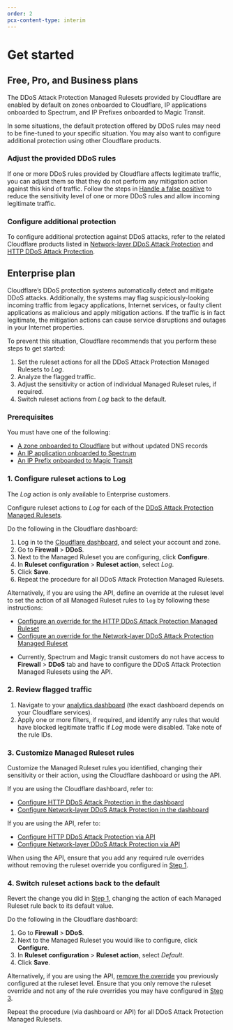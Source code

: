 ```yaml
---
order: 2
pcx-content-type: interim
---
```


# Get started

## Free, Pro, and Business plans

The DDoS Attack Protection Managed Rulesets provided by Cloudflare are enabled by default on zones onboarded to Cloudflare, IP applications onboarded to Spectrum, and IP Prefixes onboarded to Magic Transit.

In some situations, the default protection offered by DDoS rules may need to be fine-tuned to your specific situation. You may also want to configure additional protection using other Cloudflare products.

### Adjust the provided DDoS rules

If one or more DDoS rules provided by Cloudflare affects legitimate traffic, you can adjust them so that they do not perform any mitigation action against this kind of traffic. Follow the steps in [Handle a false positive](/managed-rulesets/adjust-rules/false-positive) to reduce the sensitivity level of one or more DDoS rules and allow incoming legitimate traffic.

### Configure additional protection

To configure additional protection against DDoS attacks, refer to the related Cloudflare products listed in [Network-layer DDoS Attack Protection](/managed-rulesets/network#related-cloudflare-products) and [HTTP DDoS Attack Protection](/managed-rulesets/http#related-cloudflare-products).

## Enterprise plan

Cloudflare’s DDoS protection systems automatically detect and mitigate DDoS attacks. Additionally, the systems may flag suspiciously-looking incoming traffic from legacy applications, Internet services, or faulty client applications as malicious and apply mitigation actions. If the traffic is in fact legitimate, the mitigation actions can cause service disruptions and outages in your Internet properties.

To prevent this situation, Cloudflare recommends that you perform these steps to get started:

1. Set the ruleset actions for all the DDoS Attack Protection Managed Rulesets to _Log_.
1. Analyze the flagged traffic.
1. Adjust the sensitivity or action of individual Managed Ruleset rules, if required.
1. Switch ruleset actions from _Log_ back to the default.

### Prerequisites

You must have one of the following:

- [A zone onboarded to Cloudflare](https://support.cloudflare.com/hc/articles/205195708) but without updated DNS records
- [An IP application onboarded to Spectrum](https://developers.cloudflare.com/spectrum/get-started)
- [An IP Prefix onboarded to Magic Transit](https://developers.cloudflare.com/magic-transit/get-started)

### 1. Configure ruleset actions to Log

<Aside type="note">

The _Log_ action is only available to Enterprise customers.

</Aside>

Configure ruleset actions to _Log_ for each of the [DDoS Attack Protection Managed Rulesets](/managed-rulesets).

Do the following in the Cloudflare dashboard:

1. Log in to the [Cloudflare dashboard](https://dash.cloudflare.com/), and select your account and zone.
1. Go to **Firewall** > **DDoS**.
1. Next to the Managed Ruleset you are configuring, click **Configure**.
1. In **Ruleset configuration** > **Ruleset action**, select _Log_.
1. Click **Save**.
1. Repeat the procedure for all DDoS Attack Protection Managed Rulesets.

Alternatively, if you are using the API, define an override at the ruleset level to set the action of all Managed Ruleset rules to `log` by following these instructions:

- [Configure an override for the HTTP DDoS Attack Protection Managed Ruleset](/managed-rulesets/http/configure-api#configure-an-override-for-http-ddos-attack-protection)
- [Configure an override for the Network-layer DDoS Attack Protection Managed Ruleset](/managed-rulesets/network/configure-api#configure-an-override-for-the-network-layer-ddos-attack-protection-managed-ruleset)

<Aside type="warning" header="Notes">

- Currently, Spectrum and Magic transit customers do not have access to **Firewall** > **DDoS** tab and have to configure the DDoS Attack Protection Managed Rulesets using the API.

</Aside>

### 2. Review flagged traffic

1. Navigate to your [analytics dashboard](/reference/analytics) (the exact dashboard depends on your Cloudflare services).
1. Apply one or more filters, if required, and identify any rules that would have blocked legitimate traffic if _Log_ mode were disabled. Take note of the rule IDs.

### 3. Customize Managed Ruleset rules

Customize the Managed Ruleset rules you identified, changing their sensitivity or their action, using the Cloudflare dashboard or using the API.

If you are using the Cloudflare dashboard, refer to:

- [Configure HTTP DDoS Attack Protection in the dashboard](/managed-rulesets/http/configure-dashboard)
- [Configure Network-layer DDoS Attack Protection in the dashboard](/managed-rulesets/network/configure-dashboard)

If you are using the API, refer to:

- [Configure HTTP DDoS Attack Protection via API](/managed-rulesets/http/configure-api)
- [Configure Network-layer DDoS Attack Protection via API](/managed-rulesets/network/configure-api)

When using the API, ensure that you add any required rule overrides without removing the ruleset override you configured in [Step 1](#1-configure-ruleset-actions-to-log).

### 4. Switch ruleset actions back to the default

Revert the change you did in [Step 1](#1-configure-ruleset-actions-to-log), changing the action of each Managed Ruleset rule back to its default value.

Do the following in the Cloudflare dashboard:

1. Go to **Firewall** > **DDoS**.
1. Next to the Managed Ruleset you would like to configure, click **Configure**.
1. In **Ruleset configuration** > **Ruleset action**, select _Default_.
1. Click **Save**.

Alternatively, if you are using the API, [remove the override](/managed-rulesets/http/configure-api#configure-an-override-for-http-ddos-attack-protection) you previously configured at the ruleset level. Ensure that you only remove the ruleset override and not any of the rule overrides you may have configured in [Step 3](#3-customize-managed-ruleset-rules).

Repeat the procedure (via dashboard or API) for all DDoS Attack Protection Managed Rulesets.
